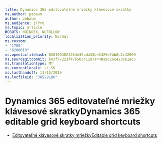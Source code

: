 ```yaml
---
title: Dynamics 365 editovateľné mriežky klávesové skratky
ms.author: pebaum
author: pebaum
ms.audience: ITPro
ms.topic: article
ROBOTS: NOINDEX, NOFOLLOW
localization_priority: Normal
ms.custom:
- "1708"
- "6200013"
ms.openlocfilehash: 030190352426de39cda53be3429e7bb8c2c42000
ms.sourcegitcommit: b43f77221f47b50c41197a448a9c26c423ce1ad5
ms.translationtype: MT
ms.contentlocale: sk-SK
ms.lasthandoff: 11/15/2019
ms.locfileid: "36529106"
---
```

# <a name="dynamics-365-editable-grid-keyboard-shortcuts"></a><span data-ttu-id="795cb-102">Dynamics 365 editovateľné mriežky klávesové skratky</span><span class="sxs-lookup"><span data-stu-id="795cb-102">Dynamics 365 editable grid keyboard shortcuts</span></span>

* [<span data-ttu-id="795cb-103">Editovateľné klávesové skratky mriežky</span><span class="sxs-lookup"><span data-stu-id="795cb-103">Editable grid keyboard shortcuts</span></span>](https://docs.microsoft.com/dynamics365/customer-engagement/basics/keyboard-shortcuts#editable-grids-views)
